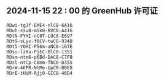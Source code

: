 ## 2024-11-15 22 : 00 的 GreenHub 许可证
```
RDwi-tgJf-EME4-nlC8-6A16
RDuh-ssvB-m5k0-BVC8-A416
RDtN-FYXI-nC0T-LOC8-E697
RDt9-sLyv-fBCV-twC8-934D
RDt5-YOHI-P56m-aNC8-167E
RDsu-lzXu-PjEC-BlC8-1351
RDsm-ntm6-p6Bd-DAC8-C7FB
RDsl-ntCp-C6mm-fbC8-D355
RDrW-4KPR-NtMe-UpC8-B0E8
RDrE-tHiM-Rjj0-GIC8-46D4
```
